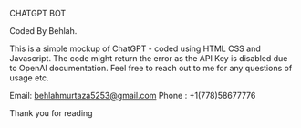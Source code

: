 CHATGPT BOT 

Coded By Behlah.

This is a simple mockup of ChatGPT - coded using HTML CSS and Javascript.
The code might return the error as the API Key is disabled due to OpenAI documentation. 
Feel free to reach out to me for any questions of usage etc. 

Email: behlahmurtaza5253@gmail.com
Phone : +1(778)58677776

Thank you for reading
